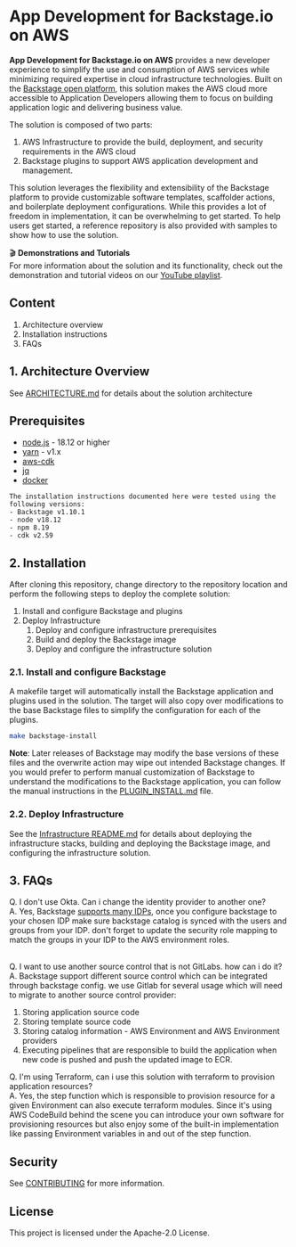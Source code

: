# App Development for Backstage<!-- -->.io on AWS

**App Development for Backstage<!-- -->.io on AWS** provides a new developer experience to simplify the use and consumption of AWS services while minimizing required expertise in cloud infrastructure technologies.
Built on the [Backstage open platform](https://backstage.io), this solution makes the AWS cloud more accessible to Application Developers allowing them to focus on building application logic and delivering business value.

The solution is composed of two parts:

1. AWS Infrastructure to provide the build, deployment, and security requirements in the AWS cloud
2. Backstage plugins to support AWS application development and management.

This solution leverages the flexibility and extensibility of the Backstage platform to provide customizable software templates, scaffolder actions, and boilerplate deployment configurations. While this provides a lot of freedom in implementation, it can be overwhelming to get started.  To help users get started, a reference repository is also provided with samples to show how to use the solution.

:clapper: **Demonstrations and Tutorials**  
For more information about the solution and its functionality, 
check out the demonstration and tutorial videos on our [YouTube playlist](https://www.youtube.com/playlist?list=PLhr1KZpdzukemoBUAPNUMCgGk88pdURJB).

## Content

1. Architecture overview
2. Installation instructions
3. FAQs

## 1. Architecture Overview

See [ARCHITECTURE.md](./docs/ARCHITECTURE.md) for details about the solution architecture

## Prerequisites

- [node.js](https://nodejs.org/en/) - 18.12 or higher
- [yarn](https://classic.yarnpkg.com/en/docs/install) - v1.x
- [aws-cdk](https://docs.aws.amazon.com/cdk/v2/guide/getting_started.html#getting_started_install)
- [jq](https://stedolan.github.io/jq/)
- [docker](https://www.docker.com/)

```
The installation instructions documented here were tested using the following versions:
- Backstage v1.10.1
- node v18.12
- npm 8.19
- cdk v2.59
```

## 2. Installation

After cloning this repository, change directory to the repository location and perform the following steps to deploy the complete solution:

1. Install and configure Backstage and plugins
2. Deploy Infrastructure
    1. Deploy and configure infrastructure prerequisites
    2. Build and deploy the Backstage image
    3. Deploy and configure the infrastructure solution

### 2.1. Install and configure Backstage

A makefile target will automatically install the Backstage application and plugins used in the solution.  The target will also copy over modifications to the base Backstage files to simplify the configuration for each of the plugins.  

```sh
make backstage-install
```

**Note**: Later releases of Backstage may modify the base versions of these files and the overwrite action may wipe out intended Backstage changes.  If you would prefer to perform manual customization of Backstage to understand the modifications to the Backstage application, you can follow the manual instructions in the [PLUGIN_INSTALL.md](/docs/PLUGIN_INSTALL.md) file.


### 2.2. Deploy Infrastructure

See the [Infrastructure README.md](/infrastructure/README.md#1-prerequisites) for details about deploying the infrastructure stacks, building and deploying the Backstage image, and configuring the infrastructure solution.

## 3. FAQs

Q. I don't use Okta. Can i change the identity provider to another one?  
A. Yes, Backstage [supports many IDPs](https://backstage.io/docs/auth/), once you configure backstage to your chosen IDP make sure backstage catalog is synced with the users and groups from your IDP. don't forget to update the security role mapping to match the groups in your IDP to the AWS environment roles.
<br><br>

Q. I want to use another source control that is not GitLabs. how can i do it?  
A. Backstage support different source control which can be integrated through backstage config. we use Gitlab for several usage which will need to migrate to another source control provider:

1. Storing application source code
2. Storing template source code
3. Storing catalog information - AWS Environment and AWS Environment providers
4. Executing pipelines that are responsible to build the application when new code is pushed and push the updated image to ECR.


Q. I'm using Terraform, can i use this solution with terraform to provision application resources?  
A. Yes, the step function which is responsible to provision resource for a given Environment can also execute terraform modules. Since it's using AWS CodeBuild behind the scene you can introduce your own software for provisioning resources but also enjoy some of the built-in implementation like passing Environment variables in and out of the step function.

## Security

See [CONTRIBUTING](CONTRIBUTING.md#security-issue-notifications) for more information.

## License

This project is licensed under the Apache-2.0 License.
